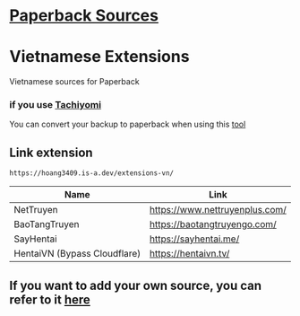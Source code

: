 # [Paperback Sources](https://paperback.moe/)

# Vietnamese Extensions

Vietnamese sources for Paperback

### if you use [Tachiyomi](https://tachiyomi.org/)

You can convert your backup to paperback when using this [tool](https://github.com/hoang3402/Tachiyomi-To-Paperbackup-Converter)

## Link extension

```
https://hoang3409.is-a.dev/extensions-vn/
```

<div align="center">

| Name                         | Link                           |
| ---------------------------- | ------------------------------ |
| NetTruyen                    | https://www.nettruyenplus.com/ |
| BaoTangTruyen                | https://baotangtruyengo.com/   |
| SayHentai                    | https://sayhentai.me/          |
| HentaiVN (Bypass Cloudflare) | https://hentaivn.tv/           |

</div>

## If you want to add your own source, you can refer to it [here](https://github.com/hoang3402/extensions-vn/wiki)
